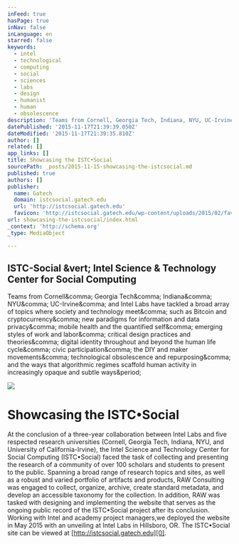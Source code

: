 ```yaml
---
inFeed: true
hasPage: true
inNav: false
inLanguage: en
starred: false
keywords:
  - intel
  - technological
  - computing
  - social
  - sciences
  - labs
  - design
  - humanist
  - human
  - obsolescence
description: 'Teams from Cornell, Georgia Tech, Indiana, NYU, UC-Irvine, and Intel Labs have tackled a broad array of topics where society and technology meet, such as Bitcoin and cryptocurrency, new paradigms for information and data privacy, mobile health and the quantified self, emerging styles of work and labor, critical design practices and theories, digital identity throughout and beyond the human life cycle, civic participation, the DIY and maker movements, technological obsolescence and repurposing, and the ways that algorithmic regimes scaffold human activity in increasingly opaque and subtle ways.'
datePublished: '2015-11-17T21:39:39.050Z'
dateModified: '2015-11-17T21:39:35.810Z'
author: []
related: []
app_links: []
title: Showcasing the ISTC•Social
sourcePath: _posts/2015-11-15-showcasing-the-istcsocial.md
published: true
authors: []
publisher:
  name: Gatech
  domain: istcsocial.gatech.edu
  url: 'http://istcsocial.gatech.edu'
  favicon: 'http://istcsocial.gatech.edu/wp-content/uploads/2015/02/favicon.png'
url: showcasing-the-istcsocial/index.html
_context: 'http://schema.org'
_type: MediaObject

---
```

<article style=""><h1>ISTC-Social &amp;vert; Intel Science &amp; Technology Center for Social Computing</h1><p>Teams from Cornell&amp;comma; Georgia Tech&amp;comma; Indiana&amp;comma; NYU&amp;comma; UC-Irvine&amp;comma; and Intel Labs have tackled a broad array of topics where society and technology meet&amp;comma; such as Bitcoin and cryptocurrency&amp;comma; new paradigms for information and data privacy&amp;comma; mobile health and the quantified self&amp;comma; emerging styles of work and labor&amp;comma; critical design practices and theories&amp;comma; digital identity throughout and beyond the human life cycle&amp;comma; civic participation&amp;comma; the DIY and maker movements&amp;comma; technological obsolescence and repurposing&amp;comma; and the ways that algorithmic regimes scaffold human activity in increasingly opaque and subtle ways&amp;period;</p><img src="http://istcsocial.gatech.edu/wp-content/uploads/2015/03/footerlogoprototype11.png" /></article>

# Showcasing the ISTC•Social

At the conclusion of a three-year collaboration between Intel Labs and five respected research universities (Cornell, Georgia Tech, Indiana, NYU, and University of California-Irvine), the Intel Science and Technology Center for Social Computing (ISTC•Social) faced the task of collecting and presenting the research of a community of over 100 scholars and students to present to the public. Spanning a broad range of research topics and sites, as well as a robust and varied portfolio of artifacts and products, RAW Consulting was engaged to collect, organize, archive, create standard metadata, and develop an accessible taxonomy for the collection. In addition, RAW was tasked with designing and implementing the website that serves as the ongoing public record of the ISTC•Social project after its conclusion. Working with Intel and academy project managers,we deployed the website in May 2015 with an unveiling at Intel Labs in Hillsboro, OR. The ISTC•Social site can be viewed at [http://istcsocial.gatech.edu][0].

[0]: http://istcsocial.gatech.edu/